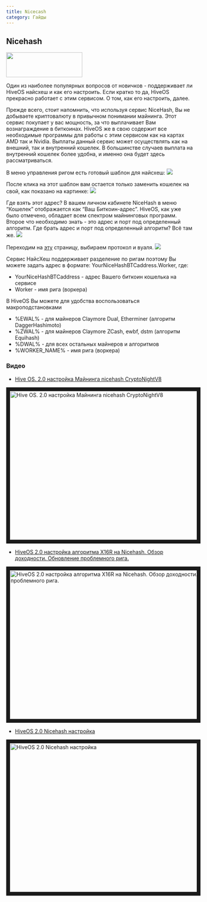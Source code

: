 ```yaml
---
title: Nicecash
category: Гайды
---
```


## Nicehash
<img src="http://forum.hiveos.farm/uploads/editor/vp/1fs7ux2lalf8.png" width="205" height="67">

Один из наиболее популярных вопросов от новичков - поддерживает ли HiveOS найсхеш и как его настроить.
Если кратко то да, HiveOS прекрасно работает с этим сервисом.
О том, как его настроить, далее.

Прежде всего, стоит напомнить, что используя сервис NiceHash, Вы не добываете криптовалюту в привычном понимании майнинга. Этот сервис покупает у вас мощность, за что выплачивает Вам вознаграждение в биткоинах.
HiveOS же в свою содержит все необходимые программы для работы с этим сервисом как на картах AMD так и Nvidia.
Выплаты данный сервис может осуществлять как на внешний, так и внутренний кошелек. В большинстве случаев выплата на внутренний кошелек более удобна, и именно она будет здесь рассматриваться.

В меню управления ригом есть готовый шаблон для найсхеш:
<img src="https://forum.hiveos.farm/uploads/editor/ua/iq1dhcc4nq6u.png">

После клика на этот шаблон вам остается только заменить кошелек на свой, как показано на картинке:
<img src="http://forum.hiveos.farm/uploads/editor/xw/6n0vbcqy513e.png">

Где взять этот адрес? В вашем личном кабинете NiceHash в меню “Кошелек” отображается как “Ваш Биткоин-адрес”.
HiveOS, как уже было отмечено, обладает всем спектром майнинговых программ. Второе что необходимо знать - это адрес и порт под определенный алгоритм.
Где брать адрес и порт под определенный алгоритм? Всё там же.
<img src="http://forum.hiveos.farm/uploads/editor/ur/a10znb744gvh.png">

Переходим на [эту](https://www.nicehash.com/cpu-gpu-mining) страницу, выбираем протокол и вуаля.
<img src="http://forum.hiveos.farm/uploads/editor/th/v4hbxjkigiz8.png">

Сервис НайсХеш поддерживает разделение по ригам поэтому Вы можете задать адрес в формате:
YourNiceHashBTCaddress.Worker,
где:
- YourNiceHashBTCaddress - адрес Вашего биткоин кошелька на сервисе
- Worker - имя рига (воркера)

В HiveOS Вы можете для удобства воспользоваться макроподстановками
- %EWAL% - для майнеров Claymore Dual, Etherminer (алгоритм DaggerHashimoto)
- %ZWAL% - для майнеров Claymore ZCash, ewbf, dstm (алгоритм Equihash)
- %DWAL% - для всех остальных майнеров и алгоритмов
- %WORKER_NAME% - имя рига (воркера)

### Видео
- <a href="https://www.youtube.com/watch?v=W9bnWIwitow">Hive OS. 2.0 настройка Майнинга nicehash CryptoNightV8</a>

<a href="http://www.youtube.com/watch?feature=player_embedded&v=W9bnWIwitow
" target="_blank"><img src="http://img.youtube.com/vi/W9bnWIwitow/0.jpg"
alt="Hive OS. 2.0 настройка Майнинга nicehash CryptoNightV8" width="630" height="400" border="10" /></a>

- <a href="https://www.youtube.com/watch?v=yHTYCNw-n6k">HiveOS 2.0 настройка алгоритма X16R на Nicehash. Обзор доходности. Обновление проблемного рига.</a>

<a href="http://www.youtube.com/watch?feature=player_embedded&v=yHTYCNw-n6k
" target="_blank"><img src="http://img.youtube.com/vi/yHTYCNw-n6k/0.jpg"
alt="HiveOS 2.0 настройка алгоритма X16R на Nicehash. Обзор доходности. Обновление проблемного рига." width="630" height="400" border="10" /></a>

- <a href="https://www.youtube.com/watch?v=JKnCA50lDDU">HiveOS 2.0 Nicehash настройка</a>

<a href="http://www.youtube.com/watch?feature=player_embedded&v=JKnCA50lDDU
" target="_blank"><img src="http://img.youtube.com/vi/JKnCA50lDDU/0.jpg"
alt="HiveOS 2.0 Nicehash настройка" width="630" height="400" border="10" /></a>
